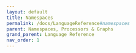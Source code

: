 ```yaml
---
layout: default
title: Namespaces
permalink: /docs/LanguageReference#namespaces
parent: Namespaces, Processors & Graphs
grand_parent: Language Reference
nav_order: 1
---
```

